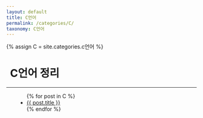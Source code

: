 ```yaml
---
layout: default
title: C언어
permalink: /categories/C/
taxonomy: C언어
---
```

{% assign C = site.categories.c언어 %}

<h1 style="margin-left: 10px;">C언어 정리</h1>
<hr>
<div class="entries-{{ entries_layout }}" style="margin-left: 30px;">
  <ul>
    {% for post in C %}
      <li>
        <a href="{{ site.baseurl }}{{ post.url }}">{{ post.title }}</a>
      </li>
    {% endfor %}
  </ul>
</div>